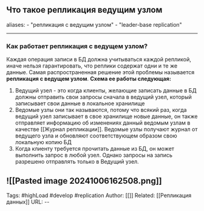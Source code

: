 ## Что такое репликация ведущим узлом
aliases: 
	- "репликация с ведущим узлом"
	- "leader-base replication"

---

### Как работает репликация с ведущем узлом?

Каждая операция записи в БД должна учитываться каждой репликой, иначе нельзя гарантировать, что реплики содержат одни и те же данные. Самая распространенная решение этой проблемы называется **репликация с ведущем узлом**.
**Схема ее работы следующая:**
1. Ведущий узел - это когда клиенты, желающие записать данные в БД должны отправить свои запросы сначала в ведущий узел, который записывает свои данные в локальное хранилище 
2. Ведомые узлы они так называются, потому что всякий раз, когда ведущий узел записывает в свое хранилище новые данные, он также отправляет информацию об изменениях данный ведомым узлам в качестве [[Журнал репликации]]. Ведомые узлы получают журнал от ведущего узла и обновляют соответствующем образом свою локальную копию БД 
3. Когда клиенту требуется прочитать данные из БД, он может выполнить запрос в любой узел. Однако запросы на запись разрешено отправлять только в Ведущий узел.

![[Pasted image 20241006162508.png]]
---
Tags: #highLoad #develop #replication
Author: [[]]
Related: [[Репликация данных]]
URL: -- 